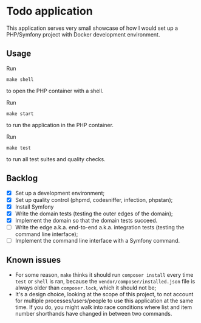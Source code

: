 # Todo application

This application serves very small showcase of how I would set up a PHP/Symfony project with Docker development
environment.

## Usage

Run

    make shell

to open the PHP container with a shell.

Run

    make start

to run the application in the PHP container.

Run

    make test

to run all test suites and quality checks.

## Backlog

- [x] Set up a development environment;
- [x] Set up quality control (phpmd, codesniffer, infection, phpstan);
- [x] Install Symfony
- [x] Write the domain tests (testing the outer edges of the domain);
- [x] Implement the domain so that the domain tests succeed.
- [ ] Write the edge a.k.a. end-to-end a.k.a. integration tests (testing the command line interface);
- [ ] Implement the command line interface with a Symfony command.

## Known issues

- For some reason, `make` thinks it should run `composer install` every time `test` or `shell` is ran, because the
  `vendor/composer/installed.json` file is always older than `composer.lock`, which it should not be;
- It's a design choice, looking at the scope of this project, to not account for multiple processes/users/people to use
  this application at the same time. If you do, you might walk into race conditions where list and item number
  shorthands have changed in between two commands.
